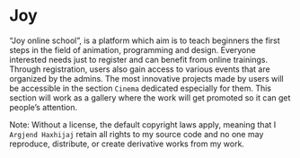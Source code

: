 # Joy
“Joy online school”, is a platform which aim is to teach beginners the first steps in the field of animation, programming and design. Everyone interested needs just to register and can benefit from online trainings. Through registration, users also gain access to various events that are organized by the admins. The most innovative projects made by users will be accessible in the section `Cinema` dedicated especially for them. This section will work as a gallery where the work will get promoted so it can get people’s attention.

Note: Without a license, the default copyright laws apply, meaning that I `Argjend Haxhijaj` retain all rights to my source code and no one may reproduce, distribute, or create derivative works from my work.
